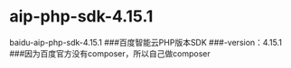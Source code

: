 # aip-php-sdk-4.15.1
baidu-aip-php-sdk-4.15.1
###百度智能云PHP版本SDK
###-version：4.15.1
###因为百度官方没有composer，所以自己做composer
